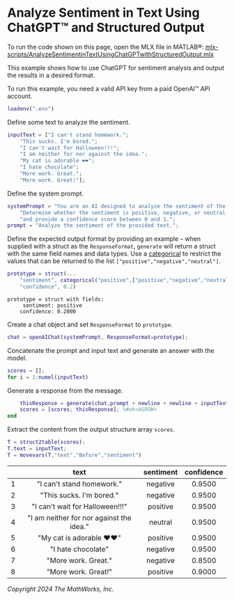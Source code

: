
# Analyze Sentiment in Text Using ChatGPT™ and Structured Output

To run the code shown on this page, open the MLX file in MATLAB®: [mlx-scripts/AnalyzeSentimentinTextUsingChatGPTwithStructuredOutput.mlx](mlx-scripts/AnalyzeSentimentinTextUsingChatGPTwithStructuredOutput.mlx) 

This example shows how to use ChatGPT for sentiment analysis and output the results in a desired format. 


To run this example, you need a valid API key from a paid OpenAI™ API account.

```matlab
loadenv(".env")
```

Define some text to analyze the sentiment.

```matlab
inputText = ["I can't stand homework.";
    "This sucks. I'm bored.";
    "I can't wait for Halloween!!!";
    "I am neither for nor against the idea.";
    "My cat is adorable ❤️❤️";
    "I hate chocolate";
    "More work. Great.";
    "More work. Great!"];
```

Define the system prompt.

```matlab
systemPrompt = "You are an AI designed to analyze the sentiment of the provided text and  " + ...
    "Determine whether the sentiment is positive, negative, or neutral " + ...
    "and provide a confidence score between 0 and 1.";
prompt = "Analyze the sentiment of the provided text.";
```

Define the expected output format by providing an example – when supplied with a struct as the `ResponseFormat`, `generate` will return a struct with the same field names and data types. Use a [categorical](https://www.mathworks.com/help/matlab/categorical-arrays.html) to restrict the values that can be returned to the list `["positive","negative","neutral"]`.

```matlab
prototype = struct(...
    "sentiment", categorical("positive",["positive","negative","neutral"]),...
    "confidence", 0.2)
```

```matlabTextOutput
prototype = struct with fields:
     sentiment: positive
    confidence: 0.2000

```


Create a chat object and set `ResponseFormat` to `prototype`.

```matlab
chat = openAIChat(systemPrompt, ResponseFormat=prototype);
```

Concatenate the prompt and input text and generate an answer with the model.

```matlab
scores = [];
for i = 1:numel(inputText)
```

Generate a response from the message. 

```matlab
    thisResponse = generate(chat,prompt + newline + newline + inputText(i));
    scores = [scores; thisResponse]; %#ok<AGROW>
end
```

Extract the content from the output structure array `scores`.

```matlab
T = struct2table(scores);
T.text = inputText;
T = movevars(T,"text","Before","sentiment")
```


| |text|sentiment|confidence|
|:--:|:--:|:--:|:--:|
|1|"I can't stand homework."|negative|0.9500|
|2|"This sucks. I'm bored."|negative|0.9500|
|3|"I can't wait for Halloween!!!"|positive|0.9500|
|4|"I am neither for nor against the idea."|neutral|0.9500|
|5|"My cat is adorable ❤️❤️"|positive|0.9500|
|6|"I hate chocolate"|negative|0.9500|
|7|"More work. Great."|negative|0.8500|
|8|"More work. Great!"|positive|0.9000|



*Copyright 2024 The MathWorks, Inc.*

